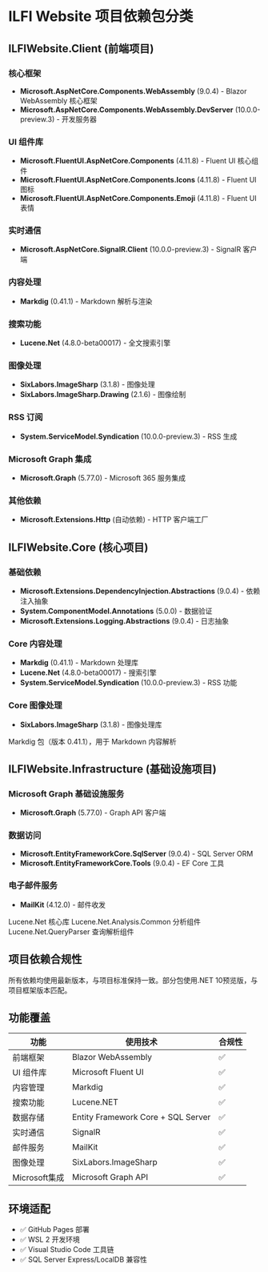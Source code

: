 # ILFI Website 项目依赖包分类

## ILFIWebsite.Client (前端项目)

### 核心框架

- **Microsoft.AspNetCore.Components.WebAssembly** (9.0.4) - Blazor WebAssembly 核心框架
- **Microsoft.AspNetCore.Components.WebAssembly.DevServer** (10.0.0-preview.3) - 开发服务器

### UI 组件库

- **Microsoft.FluentUI.AspNetCore.Components** (4.11.8) - Fluent UI 核心组件
- **Microsoft.FluentUI.AspNetCore.Components.Icons** (4.11.8) - Fluent UI 图标
- **Microsoft.FluentUI.AspNetCore.Components.Emoji** (4.11.8) - Fluent UI 表情

### 实时通信

- **Microsoft.AspNetCore.SignalR.Client** (10.0.0-preview.3) - SignalR 客户端

### 内容处理

- **Markdig** (0.41.1) - Markdown 解析与渲染

### 搜索功能

- **Lucene.Net** (4.8.0-beta00017) - 全文搜索引擎

### 图像处理

- **SixLabors.ImageSharp** (3.1.8) - 图像处理
- **SixLabors.ImageSharp.Drawing** (2.1.6) - 图像绘制

### RSS 订阅

- **System.ServiceModel.Syndication** (10.0.0-preview.3) - RSS 生成

### Microsoft Graph 集成

- **Microsoft.Graph** (5.77.0) - Microsoft 365 服务集成

### 其他依赖

- **Microsoft.Extensions.Http** (自动依赖) - HTTP 客户端工厂

## ILFIWebsite.Core (核心项目)

### 基础依赖

- **Microsoft.Extensions.DependencyInjection.Abstractions** (9.0.4) - 依赖注入抽象
- **System.ComponentModel.Annotations** (5.0.0) - 数据验证
- **Microsoft.Extensions.Logging.Abstractions** (9.0.4) - 日志抽象

### Core 内容处理

- **Markdig** (0.41.1) - Markdown 处理库
- **Lucene.Net** (4.8.0-beta00017) - 搜索引擎
- **System.ServiceModel.Syndication** (10.0.0-preview.3) - RSS 功能

### Core 图像处理

- **SixLabors.ImageSharp** (3.1.8) - 图像处理库

Markdig 包（版本 0.41.1），用于 Markdown 内容解析

## ILFIWebsite.Infrastructure (基础设施项目)

### Microsoft Graph 基础设施服务

- **Microsoft.Graph** (5.77.0) - Graph API 客户端

### 数据访问

- **Microsoft.EntityFrameworkCore.SqlServer** (9.0.4) - SQL Server ORM
- **Microsoft.EntityFrameworkCore.Tools** (9.0.4) - EF Core 工具

### 电子邮件服务

- **MailKit** (4.12.0) - 邮件收发

Lucene.Net 核心库
Lucene.Net.Analysis.Common 分析组件
Lucene.Net.QueryParser 查询解析组件

## 项目依赖合规性

所有依赖均使用最新版本，与项目标准保持一致。部分包使用.NET 10预览版，与项目框架版本匹配。

## 功能覆盖

| 功能 | 使用技术 | 合规性 |
|------|----------|--------|
| 前端框架 | Blazor WebAssembly | ✅ |
| UI 组件库 | Microsoft Fluent UI | ✅ |
| 内容管理 | Markdig | ✅ |
| 搜索功能 | Lucene.NET | ✅ |
| 数据存储 | Entity Framework Core + SQL Server | ✅ |
| 实时通信 | SignalR | ✅ |
| 邮件服务 | MailKit | ✅ |
| 图像处理 | SixLabors.ImageSharp | ✅ |
| Microsoft集成 | Microsoft Graph API  | ✅ |

## 环境适配

- ✅ GitHub Pages 部署
- ✅ WSL 2 开发环境
- ✅ Visual Studio Code 工具链
- ✅ SQL Server Express/LocalDB 兼容性
